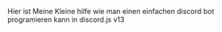 Hier ist Meine Kleine hilfe wie man einen einfachen discord bot programieren kann in discord.js v13 
